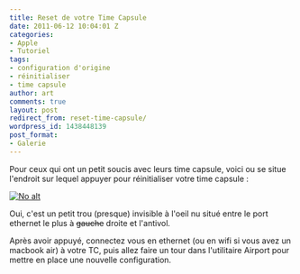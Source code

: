 ```yaml
---
title: Reset de votre Time Capsule
date: 2011-06-12 10:04:01 Z
categories:
- Apple
- Tutoriel
tags:
- configuration d'origine
- réinitialiser
- time capsule
author: art
comments: true
layout: post
redirect_from: reset-time-capsule/
wordpress_id: 1438448139
post_format:
- Galerie
---
```


Pour ceux qui ont un petit soucis avec leurs time capsule, voici ou se situe l'endroit sur lequel appuyer pour réinitialiser votre time capsule :

<a href="https://static.irz.fr/2011/06/time-capsule-reset.png"><img alt="No alt" data-src="https://static.irz.fr/2011/06/time-capsule-reset.png" src="https://static.irz.fr/thumb.php?size=<100&crop=0&src=https://static.irz.fr/2011/06/time-capsule-reset.png" /></a>

Oui, c'est un petit trou (presque) invisible à l'oeil nu situé entre le port ethernet le plus à <del>gauche</del> droite et l'antivol.

Après avoir appuyé, connectez vous en ethernet (ou en wifi si vous avez un macbook air) à votre TC, puis allez faire un tour dans l'utilitaire Airport pour mettre en place une nouvelle configuration.
